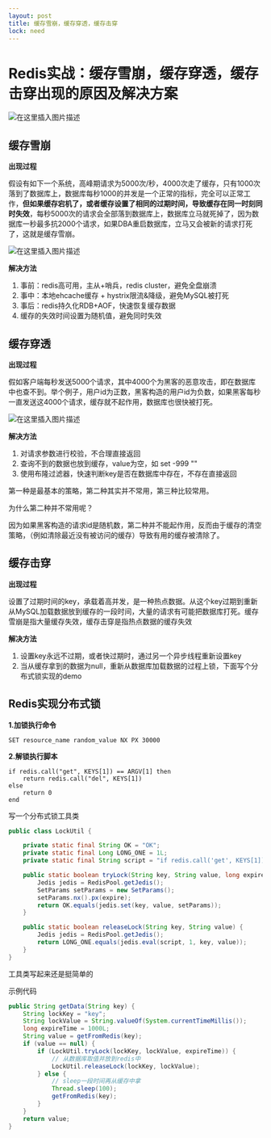 ```yaml
---
layout: post
title: 缓存雪崩，缓存穿透，缓存击穿
lock: need
---
```


# Redis实战：缓存雪崩，缓存穿透，缓存击穿出现的原因及解决方案

![在这里插入图片描述](https://img-blog.csdnimg.cn/20200902221036652.png?)
## 缓存雪崩
**出现过程**

假设有如下一个系统，高峰期请求为5000次/秒，4000次走了缓存，只有1000次落到了数据库上，数据库每秒1000的并发是一个正常的指标，完全可以正常工作，**但如果缓存宕机了，或者缓存设置了相同的过期时间，导致缓存在同一时刻同时失效**，每秒5000次的请求会全部落到数据库上，数据库立马就死掉了，因为数据库一秒最多抗2000个请求，如果DBA重启数据库，立马又会被新的请求打死了，这就是缓存雪崩。

![在这里插入图片描述](https://img-blog.csdnimg.cn/20200304160002210.png?x-oss-process=image/watermark,type_ZmFuZ3poZW5naGVpdGk,shadow_10,text_aHR0cHM6Ly9ibG9nLmNzZG4ubmV0L3p6dGlfZXJsaWU=,size_16,color_FFFFFF,t_70)

**解决方法**

1. 事前：redis高可用，主从+哨兵，redis cluster，避免全盘崩溃
2. 事中：本地ehcache缓存 + hystrix限流&降级，避免MySQL被打死
3. 事后：redis持久化RDB+AOF，快速恢复缓存数据
4. 缓存的失效时间设置为随机值，避免同时失效
## 缓存穿透

**出现过程**

假如客户端每秒发送5000个请求，其中4000个为黑客的恶意攻击，即在数据库中也查不到。举个例子，用户id为正数，黑客构造的用户id为负数，如果黑客每秒一直发送这4000个请求，缓存就不起作用，数据库也很快被打死。

![在这里插入图片描述](https://img-blog.csdnimg.cn/20200304160532973.png?x-oss-process=image/watermark,type_ZmFuZ3poZW5naGVpdGk,shadow_10,text_aHR0cHM6Ly9ibG9nLmNzZG4ubmV0L3p6dGlfZXJsaWU=,size_16,color_FFFFFF,t_70)

**解决方法**

1. 对请求参数进行校验，不合理直接返回
2. 查询不到的数据也放到缓存，value为空，如 set -999 ""
3. 使用布隆过滤器，快速判断key是否在数据库中存在，不存在直接返回

第一种是最基本的策略，第二种其实并不常用，第三种比较常用。

为什么第二种并不常用呢？

因为如果黑客构造的请求id是随机数，第二种并不能起作用，反而由于缓存的清空策略，（例如清除最近没有被访问的缓存）导致有用的缓存被清除了。
## 缓存击穿
**出现过程**

设置了过期时间的key，承载着高并发，是一种热点数据。从这个key过期到重新从MySQL加载数据放到缓存的一段时间，大量的请求有可能把数据库打死。缓存雪崩是指大量缓存失效，缓存击穿是指热点数据的缓存失效

**解决方法**

1. 设置key永远不过期，或者快过期时，通过另一个异步线程重新设置key
2. 当从缓存拿到的数据为null，重新从数据库加载数据的过程上锁，下面写个分布式锁实现的demo

## Redis实现分布式锁

**1.加锁执行命令**

```shell
SET resource_name random_value NX PX 30000
```

**2.解锁执行脚本**

```shell
if redis.call("get", KEYS[1]) == ARGV[1] then 
    return redis.call("del", KEYS[1]) 
else 
    return 0 
end
```
写一个分布式锁工具类

```java
public class LockUtil {

    private static final String OK = "OK";
    private static final Long LONG_ONE = 1L;
    private static final String script = "if redis.call('get', KEYS[1]) == ARGV[1] then return redis.call('del', KEYS[1]) else return 0 end";

    public static boolean tryLock(String key, String value, long expire) {
        Jedis jedis = RedisPool.getJedis();
        SetParams setParams = new SetParams();
        setParams.nx().px(expire);
        return OK.equals(jedis.set(key, value, setParams));
    }

    public static boolean releaseLock(String key, String value) {
        Jedis jedis = RedisPool.getJedis();
        return LONG_ONE.equals(jedis.eval(script, 1, key, value));
    }
}
```
工具类写起来还是挺简单的

示例代码
```java
public String getData(String key) {
	String lockKey = "key";
	String lockValue = String.valueOf(System.currentTimeMillis());
	long expireTime = 1000L;
	String value = getFromRedis(key);
	if (value == null) {
		if (LockUtil.tryLock(lockKey, lockValue, expireTime)) {
			// 从数据库取值并放到redis中
			LockUtil.releaseLock(lockKey, lockValue);
		} else {
			// sleep一段时间再从缓存中拿
			Thread.sleep(100);
			getFromRedis(key);
		}
	}
	return value;
}
```